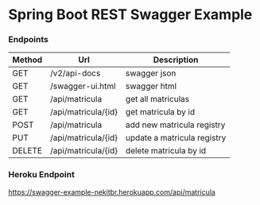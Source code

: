 # Spring Boot REST Swagger Example

### Endpoints

|Method | 	Url		| 	Description |
|-------| ------- | ----------- |
|GET| /v2/api-docs|         	swagger json|
|GET|/swagger-ui.html|      	swagger html|
|GET|/api/matricula|        	get all matriculas|
|GET|/api/matricula/{id}|   	get matricula by id|
|POST|/api/matricula|       	add new matricula registry|
|PUT|/api/matricula/{id}|   	update a matricula registry|
|DELETE|/api/matricula/{id}| 	delete matricula by id|


### Heroku Endpoint
https://swagger-example-nekitbr.herokuapp.com/api/matricula
